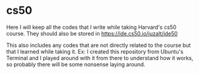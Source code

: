 # cs50
Here I will keep all the codes that I write while taking Harvard's cs50 course.
They should also be stored in https://ide.cs50.io/juzalt/ide50 

This also includes any codes that are not directly related to the course but that I learned while taking it.
Ex: I created this repository from Ubuntu's Terminal and I played around with it from there to understand how it works, so probably there will be some nonsense laying around.

